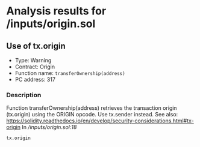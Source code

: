 # Analysis results for <TESTDATA>/inputs/origin.sol

## Use of tx.origin

- Type: Warning
- Contract: Origin
- Function name: `transferOwnership(address)`
- PC address: 317

### Description

Function transferOwnership(address) retrieves the transaction origin (tx.origin) using the ORIGIN opcode. Use tx.sender instead.
See also: https://solidity.readthedocs.io/en/develop/security-considerations.html#tx-origin
In *<TESTDATA>/inputs/origin.sol:18*

```
tx.origin
```
